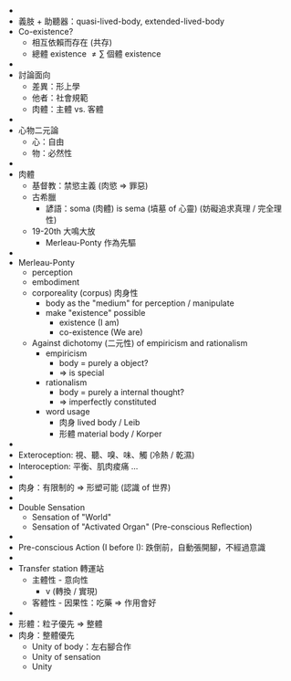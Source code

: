 -
- 義肢 + 助聽器：quasi-lived-body, extended-lived-body
- Co-existence?
	- 相互依賴而存在 (共存)
	- 總體 existence $\neq\sum$ 個體 existence
-
- 討論面向
	- 差異：形上學
	- 他者：社會規範
	- 肉體：主體 vs. 客體
-
- 心物二元論
	- 心：自由
	- 物：必然性
-
- 肉體
	- 基督教：禁慾主義 (肉慾 => 罪惡)
	- 古希臘
		- 諺語：soma (肉體) is sema (墳墓 of 心靈) (妨礙追求真理 / 完全理性)
	- 19-20th 大鳴大放
		- Merleau-Ponty 作為先驅
-
- Merleau-Ponty
	- perception
	- embodiment
	- corporeality (corpus) 肉身性
		- body as the "medium" for perception / manipulate
		- make "existence" possible
			- existence (I am)
			- co-existence (We are)
	- Against dichotomy (二元性) of empiricism and rationalism
		- empiricism
			- body = purely a object?
			- => is special
		- rationalism
			- body = purely a internal thought?
			- => imperfectly constituted
		- word usage
			- 肉身 lived body / Leib
			- 形體 material body / Korper
-
- Exteroception:  視、聽、嗅、味、觸 (冷熱 / 乾濕)
- Interoception:  平衡、肌肉痠痛 ...
-
- 肉身：有限制的 => 形塑可能 (認識 of 世界)
-
- Double Sensation
	- Sensation of "World"
	- Sensation of "Activated Organ"  (Pre-conscious Reflection)
-
- Pre-conscious Action (I before I):  跌倒前，自動張開腳，不經過意識
-
- Transfer station 轉運站
	- 主體性 - 意向性
		- v (轉換 / 實現)
	- 客體性 - 因果性：吃藥 => 作用會好
-
- 形體：粒子優先 => 整體
- 肉身：整體優先
	- Unity of body：左右腳合作
	- Unity of sensation
	- Unity